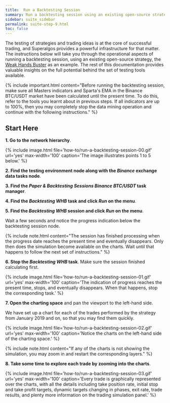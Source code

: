 ```yaml
---
title:  Run a Backtesting Session
summary: Run a backtesting session using an existing open-source strategy and, once the session is done calculating, analyze the results over the charts.
sidebar: suite_sidebar
permalink: suite-step-9.html
toc: false
---
```


The testing of strategies and trading ideas is at the core of successful trading, and Superalgos provides a powerful infrastructure for that matter. The instructions below will take you through the operational aspects of running a backtesting session, using an existing open-source strategy, the [Weak Hands Buster](suite-community-weak-hands-buster.html) as an example. The rest of this documentation provides valuable insights on the full potential behind the set of testing tools available.

{% include important.html content="Before running the backtesting session, make sure all Masters indicators and Sparta's EMA in the Binance BTC/USDT market have been calculated until the present time. To do this, refer to the tools you learnt about in previous steps. If all indicators are up to 100%, then you may completely stop the data mining operation and continue with the following instructions." %}

## Start Here

**1. Go to the network hierarchy**.

{% include image.html file='how-to/run-a-backtesting-session-00.gif' url='yes' max-width='100' caption='The image illustrates points 1 to 5 below.' %}

**2. Find the <a data-toggle="tooltip" data-original-title="{{site.data.network.testing_environment}}">testing environment</a> node along with the *Binance* exchange data tasks node**.

**3. Find the *Paper & Backtesting Sessions Binance BTC/USDT* task manager**.

**4. Find the *Backtesting WHB* task and click *Run* on the menu**.

**5. Find the *Backtesting WHB* session and click *Run* on the menu**.

Wait a few seconds and notice the progress indication below the backtesting session node. 

{% include note.html content="The session has finished processing when the progress date reaches the present time and eventually disappears. Only then does the simulation become available on the charts. Wait until that happens to follow the next set of instructions." %}

**6. Stop the *Backtesting WHB* task**. Make sure the session finished calculating first.

{% include image.html file='how-to/run-a-backtesting-session-01.gif' url='yes' max-width='100' caption='The indication of progress reaches the present time, stops, and eventually disappears. When that happens, stop the corresponding task.' %}

**7. Open the charting space** and pan the viewport to the left-hand side.

We have set up a chart for each of the trades performed by the strategy from January 2019 and on, so that you may find them quickly.

{% include image.html file='how-to/run-a-backtesting-session-02.gif' url='yes' max-width='100' caption='Notice the charts on the left-hand side of the charting space.' %}

{% include note.html content="If any of the charts is not showing the simulation, you may zoom in and restart the corresponding layers." %}

**8. Take some time to explore each trade by zooming into the charts**.

{% include image.html file='how-to/run-a-backtesting-session-03.gif' url='yes' max-width='100' caption='Every trade is graphically represented over the charts, with all the details including take position rate, initial stop and take profit targets, dynamic targets changing in phases, exit rate, trade results, and plenty more information on the trading simulation panel.' %}


